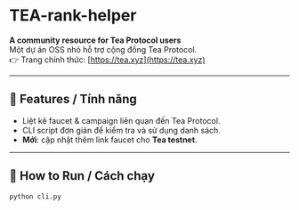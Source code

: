 # TEA-rank-helper

**A community resource for Tea Protocol users**  
Một dự án OSS nhỏ hỗ trợ cộng đồng Tea Protocol.  
👉 Trang chính thức: [https://tea.xyz](https://tea.xyz)

---

## 📖 Features / Tính năng
- Liệt kê faucet & campaign liên quan đến Tea Protocol.
- CLI script đơn giản để kiểm tra và sử dụng danh sách.
- **Mới**: cập nhật thêm link faucet cho **Tea testnet**.

---

## 🚀 How to Run / Cách chạy

```bash
python cli.py
